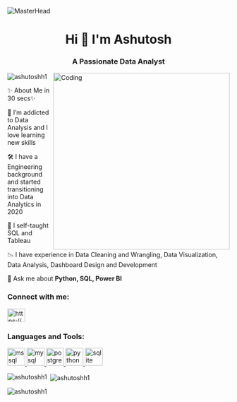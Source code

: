 ![MasterHead](https://nodusanalytics.com/wp-content/uploads/2021/03/bi-dashboard-for-website.gif)
<h1 align="center">Hi 👋 I'm Ashutosh</h1>
<h3 align="center">A Passionate Data Analyst</h3>
<img align="right" alt = "Coding" width ="400" src = "https://cdn.dribbble.com/users/1162077/screenshots/3848914/programmer.gif">


<p align="left"> <img src="https://komarev.com/ghpvc/?username=ashutoshh1&label=Profile%20views&color=0e75b6&style=flat" alt="ashutoshh1" /> </p>

✨ About Me in 30 secs✨

👀 I’m addicted to Data Analysis and I love learning new skills

🛠 I have a Engineering background and started transitioning into Data Analytics in 2020

🌱 I self-taught SQL and Tableau

📉 I have experience in Data Cleaning and Wrangling, Data Visualization, Data Analysis, Dashboard Design and Development

💬 Ask me about **Python, SQL, Power BI**

<h3 align="left">Connect with me:</h3>
<p align="left">
<a href="https://linkedin.com/in/https://www.linkedin.com/in/ashutos-h/" target="blank"><img align="center" src="https://static.vecteezy.com/system/resources/previews/009/097/186/original/blue-color-white-background-linkedin-design-logo-sign-symbol-free-vector.jpg" alt="https://www.linkedin.com/in/ashutos-h/" height="30" width="40" /></a>
</p>

<h3 align="left">Languages and Tools:</h3>
<p align="left"> <a href="https://www.microsoft.com/en-us/sql-server" target="_blank" rel="noreferrer"> <img src="https://www.svgrepo.com/show/303229/microsoft-sql-server-logo.svg" alt="mssql" width="40" height="40"/> </a> <a href="https://www.mysql.com/" target="_blank" rel="noreferrer"> <img src="https://download.logo.wine/logo/MySQL/MySQL-Logo.wine.png" alt="mysql" width="40" height="40"/> </a> <a href="https://www.postgresql.org" target="_blank" rel="noreferrer"> <img src="https://upload.wikimedia.org/wikipedia/commons/thumb/2/29/Postgresql_elephant.svg/1985px-Postgresql_elephant.svg.png" alt="postgresql" width="40" height="40"/> </a> <a href="https://www.python.org" target="_blank" rel="noreferrer"> <img src="https://upload.wikimedia.org/wikipedia/commons/thumb/c/c3/Python-logo-notext.svg/1869px-Python-logo-notext.svg.png" alt="python" width="40" height="40"/> </a> <a href="https://www.sqlite.org/" target="_blank" rel="noreferrer"> <img src="https://www.vectorlogo.zone/logos/sqlite/sqlite-icon.svg" alt="sqlite" width="40" height="40"/> </a> </p>

<p><img align="left" src="https://github-readme-stats.vercel.app/api/top-langs?username=ashutoshh1&show_icons=true&locale=en&layout=compact" alt="ashutoshh1" /></p>

<p>&nbsp;<img align="center" src="https://github-readme-stats.vercel.app/api?username=ashutoshh1&show_icons=true&locale=en" alt="ashutoshh1" /></p>

<p><img align="center" src="https://github-readme-streak-stats.herokuapp.com/?user=ashutoshh1&" alt="ashutoshh1" /></p>


